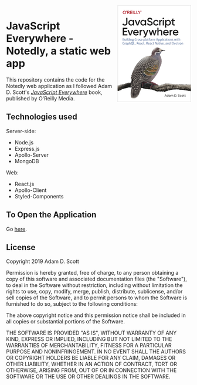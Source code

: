 <img src="cover.png" width="200" align="right" />

# JavaScript Everywhere - Notedly, a static web app

This repository contains the code for the Notedly web application as I followed Adam D. Scott's [_JavaScript Everywhere_](https://www.jseverywhere.io/) book, published by O'Reilly Media.

## Technologies used
Server-side:

- Node.js
- Express.js
- Apollo-Server
- MongoDB

Web:

- React.js
- Apollo-Client
- Styled-Components


## To Open the Application

Go [here](https://distracted-wright-660469.netlify.app).



## License

Copyright 2019 Adam D. Scott

Permission is hereby granted, free of charge, to any person obtaining a copy of this software and associated documentation files (the "Software"), to deal in the Software without restriction, including without limitation the rights to use, copy, modify, merge, publish, distribute, sublicense, and/or sell copies of the Software, and to permit persons to whom the Software is furnished to do so, subject to the following conditions:

The above copyright notice and this permission notice shall be included in all copies or substantial portions of the Software.

THE SOFTWARE IS PROVIDED "AS IS", WITHOUT WARRANTY OF ANY KIND, EXPRESS OR IMPLIED, INCLUDING BUT NOT LIMITED TO THE WARRANTIES OF MERCHANTABILITY, FITNESS FOR A PARTICULAR PURPOSE AND NONINFRINGEMENT. IN NO EVENT SHALL THE AUTHORS OR COPYRIGHT HOLDERS BE LIABLE FOR ANY CLAIM, DAMAGES OR OTHER LIABILITY, WHETHER IN AN ACTION OF CONTRACT, TORT OR OTHERWISE, ARISING FROM, OUT OF OR IN CONNECTION WITH THE SOFTWARE OR THE USE OR OTHER DEALINGS IN THE SOFTWARE.
